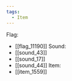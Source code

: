 ```yaml
---
tags:
  - Item
---
```

Flag:
- [[flag_11190]]
Sound:
- [[sound_43]]
- [[sound_17]]
- [[sound_44]]
Item:
- [[item_1559]]
